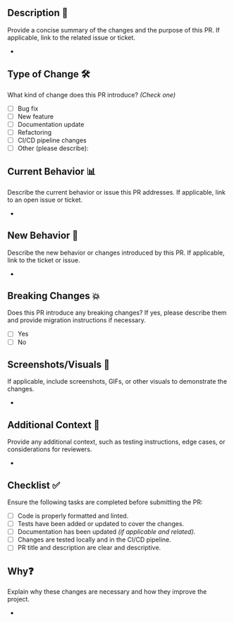 ## Description 📝
Provide a concise summary of the changes and the purpose of this PR. If applicable, link to the related issue or ticket.

*

## Type of Change 🛠
What kind of change does this PR introduce? _(Check one)_
- [ ] Bug fix
- [ ] New feature
- [ ] Documentation update
- [ ] Refactoring
- [ ] CI/CD pipeline changes
- [ ] Other (please describe):

## Current Behavior 📊
Describe the current behavior or issue this PR addresses. If applicable, link to an open issue or ticket.

*

## New Behavior 🔄
Describe the new behavior or changes introduced by this PR. If applicable, link to the ticket or issue.

*

## Breaking Changes 💥
Does this PR introduce any breaking changes? If yes, please describe them and provide migration instructions if necessary.

- [ ] Yes
- [ ] No

## Screenshots/Visuals 📸
If applicable, include screenshots, GIFs, or other visuals to demonstrate the changes.

*

## Additional Context 📌
Provide any additional context, such as testing instructions, edge cases, or considerations for reviewers.

*

## Checklist ✅
Ensure the following tasks are completed before submitting the PR:
- [ ] Code is properly formatted and linted.
- [ ] Tests have been added or updated to cover the changes.
- [ ] Documentation has been updated _(if applicable and related)_.
- [ ] Changes are tested locally and in the CI/CD pipeline.
- [ ] PR title and description are clear and descriptive.

## Why❓
Explain why these changes are necessary and how they improve the project.

*
